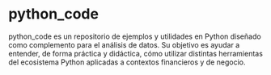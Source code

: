 # python_code
python_code es un repositorio de ejemplos y utilidades en Python diseñado como complemento para el análisis de datos. Su objetivo es ayudar a entender, de forma práctica y didáctica, cómo utilizar distintas herramientas del ecosistema Python aplicadas a contextos financieros y de negocio.
